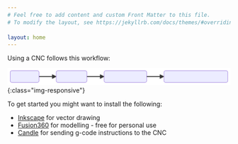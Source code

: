 ```yaml
---
# Feel free to add content and custom Front Matter to this file.
# To modify the layout, see https://jekyllrb.com/docs/themes/#overriding-theme-defaults
                      
layout: home        
---
```


Using a CNC follows this workflow:

![CNC flow](flow.svg){:class="img-responsive"}

To get started you might want to install the following:

- [Inkscape](https://inkscape.org/) for vector drawing
- [Fusion360](https://www.autodesk.ca/en/products/fusion-360/overview) for modelling - free for personal use
- [Candle](https://github.com/Denvi/Candle) for sending g-code instructions to the CNC


